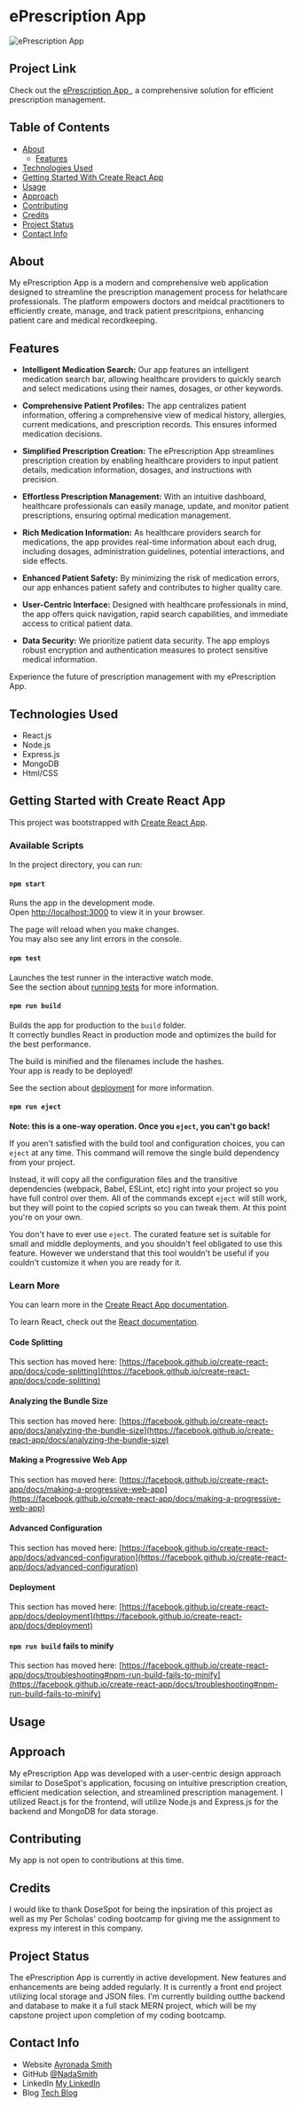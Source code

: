 # ePrescription App

<!-- Project Image -->

![ePrescription App](ePrescription%20Demo%20Pic.png)

<!-- Project Link -->

## Project Link

Check out the [ePrescription App ](https://nadasmith.github.io/ePrescription/), a comprehensive solution for efficient prescription management.

<!-- TABLE OF CONTENTS -->

## Table of Contents
- [About](#about)
  - [Features](#features)
- [Technologies Used](#technologies-used)
- [Getting Started With Create React App](#getting-started-with-create-react-app)
- [Usage](#usage)
- [Approach](#approach)
- [Contributing](#contributing)
- [Credits](#credits)
- [Project Status](#project-status)
- [Contact Info](#contact-info)
  
<!-- OVERVIEW -->

## About
My ePrescription App is a modern and comprehensive web application designed to streamline the prescription management process for helathcare professionals. The platform empowers doctors and meidcal practitioners to efficiently create, manage, and track patient prescritpions, enhancing patient care and medical recordkeeping. 

## Features

- **Intelligent Medication Search:** Our app features an intelligent medication search bar, allowing healthcare providers to quickly search and select medications using their names, dosages, or other keywords.
  
- **Comprehensive Patient Profiles:** The app centralizes patient information, offering a comprehensive view of medical history, allergies, current medications, and prescription records. This ensures informed medication decisions.
  
- **Simplified Prescription Creation:** The ePrescription App streamlines prescription creation by enabling healthcare providers to input patient details, medication information, dosages, and instructions with precision.
  
- **Effortless Prescription Management:** With an intuitive dashboard, healthcare professionals can easily manage, update, and monitor patient prescriptions, ensuring optimal medication management.
  
- **Rich Medication Information:** As healthcare providers search for medications, the app provides real-time information about each drug, including dosages, administration guidelines, potential interactions, and side effects.
  
- **Enhanced Patient Safety:** By minimizing the risk of medication errors, our app enhances patient safety and contributes to higher quality care.
  
- **User-Centric Interface:** Designed with healthcare professionals in mind, the app offers quick navigation, rapid search capabilities, and immediate access to critical patient data.
  
- **Data Security:** We prioritize patient data security. The app employs robust encryption and authentication measures to protect sensitive medical information.

Experience the future of prescription management with my ePrescription App.

## Technologies Used
- React.js
- Node.js
- Express.js
- MongoDB
- Html/CSS

## Getting Started with Create React App

This project was bootstrapped with [Create React App](https://github.com/facebook/create-react-app).

### Available Scripts

In the project directory, you can run:

#### `npm start`

Runs the app in the development mode.\
Open [http://localhost:3000](http://localhost:3000) to view it in your browser.

The page will reload when you make changes.\
You may also see any lint errors in the console.

#### `npm test`

Launches the test runner in the interactive watch mode.\
See the section about [running tests](https://facebook.github.io/create-react-app/docs/running-tests) for more information.

#### `npm run build`

Builds the app for production to the `build` folder.\
It correctly bundles React in production mode and optimizes the build for the best performance.

The build is minified and the filenames include the hashes.\
Your app is ready to be deployed!

See the section about [deployment](https://facebook.github.io/create-react-app/docs/deployment) for more information.

#### `npm run eject`

**Note: this is a one-way operation. Once you `eject`, you can't go back!**

If you aren't satisfied with the build tool and configuration choices, you can `eject` at any time. This command will remove the single build dependency from your project.

Instead, it will copy all the configuration files and the transitive dependencies (webpack, Babel, ESLint, etc) right into your project so you have full control over them. All of the commands except `eject` will still work, but they will point to the copied scripts so you can tweak them. At this point you're on your own.

You don't have to ever use `eject`. The curated feature set is suitable for small and middle deployments, and you shouldn't feel obligated to use this feature. However we understand that this tool wouldn't be useful if you couldn't customize it when you are ready for it.

### Learn More

You can learn more in the [Create React App documentation](https://facebook.github.io/create-react-app/docs/getting-started).

To learn React, check out the [React documentation](https://reactjs.org/).

#### Code Splitting

This section has moved here: [https://facebook.github.io/create-react-app/docs/code-splitting](https://facebook.github.io/create-react-app/docs/code-splitting)

#### Analyzing the Bundle Size

This section has moved here: [https://facebook.github.io/create-react-app/docs/analyzing-the-bundle-size](https://facebook.github.io/create-react-app/docs/analyzing-the-bundle-size)

#### Making a Progressive Web App

This section has moved here: [https://facebook.github.io/create-react-app/docs/making-a-progressive-web-app](https://facebook.github.io/create-react-app/docs/making-a-progressive-web-app)

#### Advanced Configuration

This section has moved here: [https://facebook.github.io/create-react-app/docs/advanced-configuration](https://facebook.github.io/create-react-app/docs/advanced-configuration)

#### Deployment

This section has moved here: [https://facebook.github.io/create-react-app/docs/deployment](https://facebook.github.io/create-react-app/docs/deployment)

#### `npm run build` fails to minify

This section has moved here: [https://facebook.github.io/create-react-app/docs/troubleshooting#npm-run-build-fails-to-minify](https://facebook.github.io/create-react-app/docs/troubleshooting#npm-run-build-fails-to-minify)

## Usage

## Approach
My ePrescription App was developed with a user-centric design approach similar to DoseSpot's application, focusing on intuitive prescription creation, efficient medication selection, and streamlined prescription management. I utilized React.js for the frontend, will utilize Node.js and Express.js for the backend and MongoDB for data storage.

## Contributing
My app is not open to contributions at this time. 

## Credits
I would like to thank DoseSpot for being the inpsiration of this project as well as my Per Scholas' coding bootcamp for giving me the assignment to express my interest in this company.

## Project Status
The ePrescription App is currently in active development. New features and enhancements are being added regularly. It is currently a front end project utilizing local storage and JSON files. I'm currently building outthe backend and database to make it a full stack MERN project, which will be my capstone project upon completion of my coding bootcamp. 

## Contact Info
- Website [Ayronada Smith](https://www.ayronada.com)
- GitHub [@NadaSmith](https://github.com/NadaSmith)
- LinkedIn [My LinkedIn](https://www.linkedin.com/in/ayronadasmith/)
- Blog [Tech Blog](https://www.medium.com/@ayronada)
